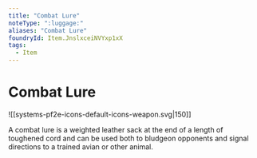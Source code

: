 ```yaml
---
title: "Combat Lure"
noteType: ":luggage:"
aliases: "Combat Lure"
foundryId: Item.JnslxceiNVYxp1xX
tags:
  - Item
---
```


# Combat Lure
![[systems-pf2e-icons-default-icons-weapon.svg|150]]

A combat lure is a weighted leather sack at the end of a length of toughened cord and can be used both to bludgeon opponents and signal directions to a trained avian or other animal.
